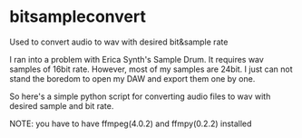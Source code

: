 # bitsampleconvert
Used to convert audio to wav with desired bit&amp;sample rate

I ran into a problem with Erica Synth's Sample Drum. 
It requires wav samples of 16bit rate. However, most of my samples are 24bit.
I just can not stand the boredom to open my DAW and export them one by one.

So here's a simple python script for converting audio files to wav with desired sample and bit rate.

NOTE: you have to have ffmpeg(4.0.2) and ffmpy(0.2.2) installed
